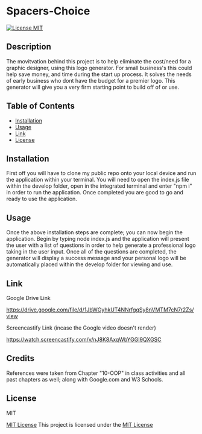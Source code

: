 # Spacers-Choice

  [![License MIT](https://img.shields.io/badge/License-MIT-brightgreen)](https://opensource.org/licenses/MIT)
  

## Description
   The movitvation behind this project is to help eliminate the cost/need for a graphic designer, using this logo generator. For small business's this could help save money, and time during the start up process. It solves the needs of early business who dont have the budget for a premier logo. This generator will give you a very firm starting point to build off of or use.
  
## Table of Contents
  - [Installation](#installation)
  - [Usage](#usage)
  - [Link](#link)
  - [License](#license)
   
   
## Installation
<a name="installation"></a>
  First off you will have to clone my public repo onto your local device and run the application within your terminal. You will need to open the index.js file within the develop folder, open in the integrated terminal and enter "npm i" in order to run the application. Once completed you are good to go and ready to use the application.


## Usage
<a name="usage"></a>
  Once the above installation steps are complete; you can now begin the application. Begin by typing node index.js and the application will present the user with a list of questions in order to help generate a professional logo taking in the user input. Once all of the questions are completed, the generator will display a success message and your personal logo will be automatically placed within the develop folder for viewing and use.

## Link
<a name="link"></a>

Google Drive Link


https://drive.google.com/file/d/1JbWGyhkUT4NNrfgqSy8nVMTM7cN7r2Zs/view


Screencastify Link (incase the Google video doesn't render)


https://watch.screencastify.com/v/nJ8K8AxqWbYGGI9QXGSC



## Credits
  References were taken from Chapter "10-OOP" in class activities and all past chapters as well; along with Google.com and W3 Schools.


## License
<a name="license"></a>
  MIT
  
  [MIT License](https://opensource.org/licenses/MIT)
  This project is licensed under the [MIT License](https://opensource.org/licenses/MIT)
